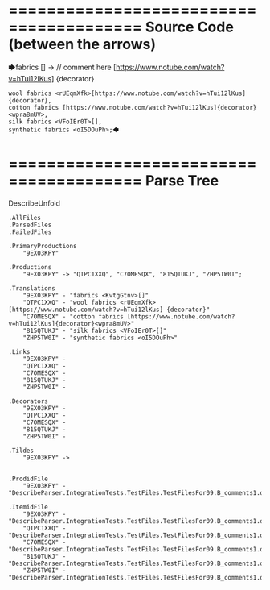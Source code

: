 ========================================
Source Code (between the arrows)
========================================

🡆fabrics <KvtgGtnv>[] -> // comment here [https://www.notube.com/watch?v=hTui12lKus] {decorator} 

    wool fabrics <rUEqmXfk>[https://www.notube.com/watch?v=hTui12lKus] {decorator},
    cotton fabrics [https://www.notube.com/watch?v=hTui12lKus]{decorator}<wpra8mUV>,
    silk fabrics <VFoIEr0T>[],
    synthetic fabrics <oI5DOuPh>;🡄

========================================
Parse Tree
========================================
DescribeUnfold

    .AllFiles
    .ParsedFiles
    .FailedFiles

    .PrimaryProductions
        "9EX03KPY" 

    .Productions
        "9EX03KPY" -> "QTPC1XXQ", "C7OMESQX", "815QTUKJ", "ZHP5TW0I";

    .Translations
        "9EX03KPY" - "fabrics <KvtgGtnv>[]"
        "QTPC1XXQ" - "wool fabrics <rUEqmXfk>[https://www.notube.com/watch?v=hTui12lKus] {decorator}"
        "C7OMESQX" - "cotton fabrics [https://www.notube.com/watch?v=hTui12lKus]{decorator}<wpra8mUV>"
        "815QTUKJ" - "silk fabrics <VFoIEr0T>[]"
        "ZHP5TW0I" - "synthetic fabrics <oI5DOuPh>"

    .Links
        "9EX03KPY" - 
        "QTPC1XXQ" - 
        "C7OMESQX" - 
        "815QTUKJ" - 
        "ZHP5TW0I" - 

    .Decorators
        "9EX03KPY" - 
        "QTPC1XXQ" - 
        "C7OMESQX" - 
        "815QTUKJ" - 
        "ZHP5TW0I" - 

    .Tildes
        "9EX03KPY" -> 


    .ProdidFile
        "9EX03KPY" - "DescribeParser.IntegrationTests.TestFiles.TestFilesFor09.B_comments1.ds"

    .ItemidFile
        "9EX03KPY" - "DescribeParser.IntegrationTests.TestFiles.TestFilesFor09.B_comments1.ds"
        "QTPC1XXQ" - "DescribeParser.IntegrationTests.TestFiles.TestFilesFor09.B_comments1.ds"
        "C7OMESQX" - "DescribeParser.IntegrationTests.TestFiles.TestFilesFor09.B_comments1.ds"
        "815QTUKJ" - "DescribeParser.IntegrationTests.TestFiles.TestFilesFor09.B_comments1.ds"
        "ZHP5TW0I" - "DescribeParser.IntegrationTests.TestFiles.TestFilesFor09.B_comments1.ds"

